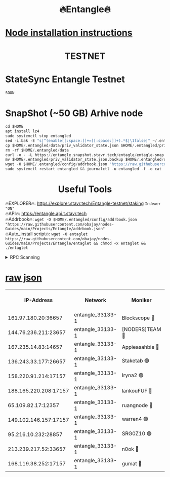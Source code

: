 <h1 align="center"> 🔥Entangle🔥</h1>

[Node installation instructions](https://github.com/obajay/nodes-Guides/tree/main/Projects/Entangle)
=

<h1 align="center"> TESTNET</h1>

# StateSync Entangle Testnet
```python
SOON
```
# SnapShot (~50 GB) Arhive node
```python
cd $HOME
apt install lz4
sudo systemctl stop entangled
sed -i.bak -E "s|^(enable[[:space:]]+=[[:space:]]+).*$|\1false|" ~/.entangled/config/config.toml
cp $HOME/.entangled/data/priv_validator_state.json $HOME/.entangled/priv_validator_state.json.backup
rm -rf $HOME/.entangled/data
curl -o - -L https://entangle.snapshot.stavr.tech/entagle/entagle-snap.tar.lz4 | lz4 -c -d - | tar -x -C $HOME/.entangled --strip-components 2
mv $HOME/.entangled/priv_validator_state.json.backup $HOME/.entangled/data/priv_validator_state.json
wget -O $HOME/.entangled/config/addrbook.json "https://raw.githubusercontent.com/obajay/nodes-Guides/main/Projects/Entangle/addrbook.json"
sudo systemctl restart entangled && journalctl -u entangled -f -o cat
```
 <h1 align="center"> Useful Tools</h1>
 
🔥EXPLORER🔥: https://explorer.stavr.tech/Entangle-testnet/staking        `Indexer "ON"` \
🔥API🔥:      https://entangle.api.t.stavr.tech \
🔥Addrbook🔥: ```wget -O $HOME/.entangled/config/addrbook.json "https://raw.githubusercontent.com/obajay/nodes-Guides/main/Projects/Entangle/addrbook.json"``` \
🔥Auto_install script🔥:  `wget -O entaglet https://raw.githubusercontent.com/obajay/nodes-Guides/main/Projects/Entangle/entaglet && chmod +x entaglet && ./entaglet`


<details>
<summary>RPC Scanning</summary>

<h2 align="center"> We scan nodes in real time every 4 hours. And we provide the final result of RPC endpoints.
We cannot influence the operation of these nodes in any way. </h2>


```python
If Voting Power is higher than 0 --> then the Node is a validator of the network and may be subject to attack and be a potential threat to the chain.
```
```python
We marked such validators with a red symbol
```

</details>

[raw json](https://rpc-check.entangt.stavr.tech/entangt/rpc-entangt-result.json)
=


<table><tr><th>IP-Address</th><th>Network</th><th>Moniker</th><th>Latest Block Height</th><th>Earliest Block Height</th><th>Catching Up</th><th>Tx Index</th><th>Voting Power</th><th>Scan Time</th></tr><tr><td>161.97.180.20:36657</td><td>entangle_33133-1</td><td>Blockscope 🔴</td><td>996483</td><td>1</td><td>False</td><td>off</td><td>223086473635098</td><td>2023-12-08T05:24:38.135243551UTC</td></tr><tr><td>144.76.236.211:23657</td><td>entangle_33133-1</td><td>[NODERS]TEAM 🔴</td><td>996485</td><td>1</td><td>False</td><td>off</td><td>47049700500000000</td><td>2023-12-08T05:24:50.287577331UTC</td></tr><tr><td>167.235.14.83:14657</td><td>entangle_33133-1</td><td>Appieasahbie 🔴</td><td>996487</td><td>531401</td><td>False</td><td>on</td><td>44568809900999996</td><td>2023-12-08T05:24:59.757659275UTC</td></tr><tr><td>136.243.33.177:26657</td><td>entangle_33133-1</td><td>Staketab 🟢</td><td>996486</td><td>660001</td><td>False</td><td>on</td><td>0</td><td>2023-12-08T05:24:52.595039415UTC</td></tr><tr><td>158.220.91.214:17157</td><td>entangle_33133-1</td><td>Iryna2 🟢</td><td>996487</td><td>704001</td><td>False</td><td>on</td><td>0</td><td>2023-12-08T05:24:57.459741652UTC</td></tr><tr><td>188.165.220.208:17157</td><td>entangle_33133-1</td><td>lankouFUF 🔴</td><td>996484</td><td>725001</td><td>False</td><td>on</td><td>180899900000002</td><td>2023-12-08T05:24:43.394697472UTC</td></tr><tr><td>65.109.82.17:12357</td><td>entangle_33133-1</td><td>ruangnode 🔴</td><td>996483</td><td>806001</td><td>False</td><td>off</td><td>215476232790726</td><td>2023-12-08T05:24:38.594380154UTC</td></tr><tr><td>149.102.146.157:17157</td><td>entangle_33133-1</td><td>warren4 🟢</td><td>996485</td><td>822001</td><td>False</td><td>on</td><td>0</td><td>2023-12-08T05:24:49.921327069UTC</td></tr><tr><td>95.216.10.232:28857</td><td>entangle_33133-1</td><td>SRG0Z10 🟢</td><td>996483</td><td>842001</td><td>False</td><td>off</td><td>0</td><td>2023-12-08T05:24:37.595633077UTC</td></tr><tr><td>213.239.217.52:33657</td><td>entangle_33133-1</td><td>n0ok 🔴</td><td>996487</td><td>896487</td><td>False</td><td>off</td><td>46574292273662988</td><td>2023-12-08T05:24:57.023947737UTC</td></tr><tr><td>168.119.38.252:17157</td><td>entangle_33133-1</td><td>gumat 🔴</td><td>996484</td><td>962001</td><td>False</td><td>on</td><td>128013548351851</td><td>2023-12-08T05:24:43.059450891UTC</td></tr></table>
